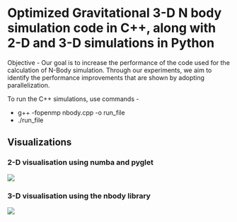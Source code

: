 # Optimized Gravitational 3-D N body simulation code in C++, along with 2-D and 3-D simulations in Python
Objective - Our goal is to increase the performance of the code used for the calculation of N-Body simulation. Through our experiments, we aim to identify the performance improvements that are shown by adopting parallelization. 

To run the C++ simulations, use commands - 
-  g++ -fopenmp nbody.cpp -o run_file
-   ./run_file


<h2> <b> Visualizations </b> </h2>
  
<h3> 2-D visualisation using numba and pyglet </h3>
  
<img src="https://user-images.githubusercontent.com/55736716/119119810-3042df80-ba49-11eb-8e82-718c1ff1cccc.png">

  
<h3> 3-D visualisation using the nbody library </h3>
  
<img src="https://user-images.githubusercontent.com/55736716/119120170-9596d080-ba49-11eb-8bc8-cd8ae2c2ac55.png">
